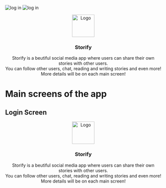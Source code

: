 ![log in](https://user-images.githubusercontent.com/69850880/127153807-79f7ddb0-03f4-4cbd-958e-c7369eeb9ec3.PNG)
![log in](https://user-images.githubusercontent.com/69850880/127153895-88f9fb8f-770f-4e1e-9a32-91116fbba8c2.PNG)
<p align="center">
    <img src="https://diegolaballos.com/files/images/flutter-icon.jpg" alt="Logo" width=72 height=72>
  </a>

  <h3 align="center">Storify</h3>

  <p align="center">
    Storify is a beutiful social media app where users can share their own stories with other users.
    <br>
    You can follow other users, chat, reading and writing stories and even more!
    <br>
    More details will be on each main screen!
    <br>
  </p>
</p>

# Main screens of the app

## Login Screen
<p align="center">
    <img src="https://diegolaballos.com/files/images/flutter-icon.jpg" alt="Logo" width=72 height=72>
  </a>

  <h3 align="center">Storify</h3>

  <p align="center">
    Storify is a beutiful social media app where users can share their own stories with other users.
    <br>
    You can follow other users, chat, reading and writing stories and even more!
    <br>
    More details will be on each main screen!
    <br>
  </p>
</p>
